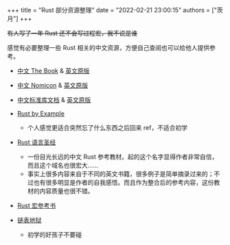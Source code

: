 +++
title = "Rust 部分资源整理"
date = "2022-02-21 23:00:15"
authors = ["茨月"]
+++

<del>有人写了一年 Rust 还不会写过程宏，我不说是谁</del>

感觉有必要整理一些 Rust 相关的中文资源，方便自己查阅也可以给他人提供参考。

<!-- more -->

- [中文 The Book](https://rustwiki.org/zh-CN/book/) & [英文原版](https://doc.rust-lang.org/stable/book/)

- [中文 Nomicon](https://nomicon.purewhite.io/) & [英文原版](https://doc.rust-lang.org/nomicon/)

- [中文标准库文档](https://rustwiki.org/zh-CN/std/) & [英文原版](https://doc.rust-lang.org/std/index.html)

- [Rust by Example](https://doc.rust-lang.org/stable/rust-by-example/index.html)
    - 个人感觉更适合突然忘了什么东西之后回来 ref，不适合初学

- [Rust 语言圣经](https://course.rs/)
    - 一份目光长远的中文 Rust 参考教材。起的这个名字显得作者非常自信，而且这个域名也很宏大……
    - 事实上很多内容来自于不同的英文书籍，很多例子是简单摘录过来的；不过也有很多明显是作者的自我感悟。而且作为整合后的参考内容，这份教材的内容质量也很不错。

- [Rust 宏参考书](https://danielkeep.github.io/tlborm/book/index.html)

- [链表地狱](https://rust-unofficial.github.io/too-many-lists/)
    - 初学的好孩子不要碰

